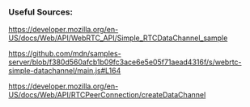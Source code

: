 ### Useful Sources:

https://developer.mozilla.org/en-US/docs/Web/API/WebRTC_API/Simple_RTCDataChannel_sample

https://github.com/mdn/samples-server/blob/f380d560afcb1b09fc3ace6e5e05f71aead4316f/s/webrtc-simple-datachannel/main.js#L164

https://developer.mozilla.org/en-US/docs/Web/API/RTCPeerConnection/createDataChannel
